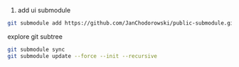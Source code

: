 1. add ui submodule

```sh
git submodule add https://github.com/JanChodorowski/public-submodule.git ./packages/public-submodule
```

explore git subtree

```sh
git submodule sync
git submodule update --force --init --recursive
```
